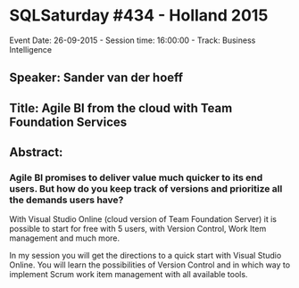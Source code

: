 # SQLSaturday #434 - Holland 2015
Event Date: 26-09-2015 - Session time: 16:00:00 - Track: Business Intelligence
## Speaker: Sander van der hoeff
## Title: Agile BI from the cloud with Team Foundation Services
## Abstract:
### Agile BI promises to deliver value much quicker to its end users. But how do you keep track of versions and prioritize all the demands users have? 

With Visual Studio Online (cloud version of Team Foundation Server) it is possible to start for free with 5 users, with Version Control, Work Item management and much more.

In my session you will get the directions to a quick start with Visual Studio Online.
You will learn the possibilities of Version Control and in which way to implement Scrum work item management with all available tools.

